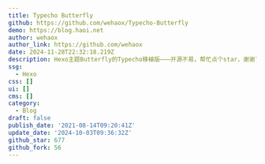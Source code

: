 ```yaml
---
title: Typecho Butterfly
github: https://github.com/wehaox/Typecho-Butterfly
demo: https://blog.haoi.net
author: wehaox
author_link: https://github.com/wehaox
date: 2024-11-28T22:32:18.219Z
description: Hexo主题Butterfly的Typecho移植版———开源不易，帮忙点个star，谢谢了🌹
ssg:
  - Hexo
css: []
ui: []
cms: []
category:
  - Blog
draft: false
publish_date: '2021-08-14T09:20:41Z'
update_date: '2024-10-03T09:36:32Z'
github_star: 677
github_fork: 56
---
```

